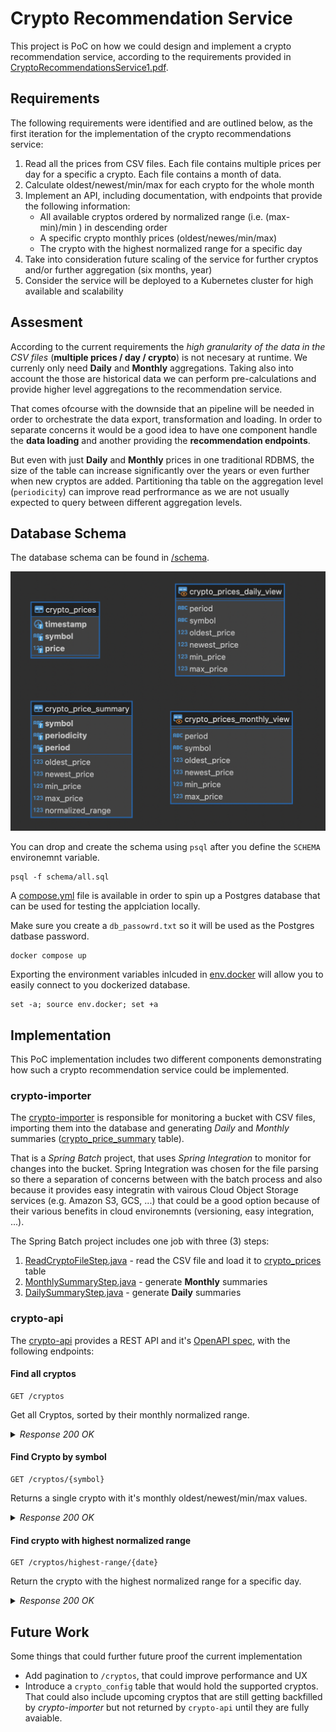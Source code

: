 # Crypto Recommendation Service

This project is PoC on how we could design and implement a crypto recommendation service, according to the requirements provided in [CryptoRecommendationsService1.pdf](doc/CryptoRecommendationsService1.pdf).

## Requirements

The following requirements were identified and are outlined below, as the first iteration for the implementation of the crypto recommendations service:

1. Read all the prices from CSV files. Each file contains multiple prices per day for a specific a crypto. Each file contains a month of data.
1. Calculate oldest/newest/min/max for each crypto for the whole month
1. Implement an API, including documentation, with endpoints that provide the following information:
    - All available cryptos ordered by normalized range (i.e. (max-min)/min ) in descending order
    - A specific crypto monthly prices (oldest/newes/min/max)
    - The crypto with the highest normalized range for a specific day
1. Take into consideration future scaling of the service for further cryptos and/or further aggregation (six months, year)
1. Consider the service will be deployed to a Kubernetes cluster for high available and scalability

## Assesment

According to the current requirements the *high granularity of the data in the CSV files* (**multiple prices / day / crypto**) is not necesary at runtime. We currenly only need **Daily** and **Monthly** aggregations. Taking also into account the those are historical data we can perform pre-calculations and provide higher level aggregations to the recommendation service.

That comes ofcourse with the downside that an pipeline will be needed in order to orchestrate the data export, transformation and loading. In order to separate concerns it would be a good idea to have one component handle the **data loading** and another providing the **recommendation endpoints**.

But even with just **Daily** and **Monthly** prices in one traditional RDBMS, the size of the table can increase significantly over the years or even further when new cryptos are added. Partitioning tha table on the aggregation level (`periodicity`) can improve read perfrormance as we are not usually expected to query between different aggregation levels.

## Database Schema

The database schema can be found in [/schema](./schema/).

![alt crypto-db ER Diagram](doc/crypto-db-er-diagram.png)

You can drop and create the schema using `psql` after you define the `SCHEMA` environemnt variable.

```shell
psql -f schema/all.sql
```

A [compose.yml](./compose.yml) file is available in order to spin up a Postgres database that can be used for testing the applciation locally.

Make sure you create a `db_passowrd.txt` so it will be used as the Postgres datbase password.

```shell
docker compose up
```

Exporting the environment variables inlcuded in [env.docker](env.docker) will allow you to easily connect to you dockerized database.

```shell
set -a; source env.docker; set +a
```


## Implementation

This PoC implementation includes two different components demonstrating how such a crypto recommendation service could be implemented.

### crypto-importer

The [crypto-importer](./crypto-importer/) is responsible for monitoring a bucket with CSV files, importing them into the database and generating *Daily* and *Monthly* summaries ([crypto_price_summary](./schema/crypto-price-summary.sql) table).

That is a *Spring Batch* project, that uses *Spring Integration* to monitor for changes into the bucket. Spring Integration was chosen for the file parsing so there a separation of concerns between with the batch process and also because it provides easy integratin with vairous Cloud Object Storage services (e.g. Amazon S3, GCS, ...) that could be a good option because of their various benefits in cloud environemnts (versioning, easy integration, ...).

The Spring Batch project includes one job with three (3) steps:

1. [ReadCryptoFileStep.java](./crypto-importer/src/main/java/com/agileactors/cryptoimporter/config/ReadCryptoFileStep.java) - read the CSV file and load it to [crypto_prices](./schema/crypto-prices.sql) table
1. [MonthlySummaryStep.java](./crypto-importer/src/main/java/com/agileactors/cryptoimporter/config/MonthlySummaryStep.java) - generate **Monthly** summaries
1. [DailySummaryStep.java](./crypto-importer/src/main/java/com/agileactors/cryptoimporter/config/DailySummaryStep.java) - generate **Daily** summaries


### crypto-api

The [crypto-api](./crypto-api/) provides a REST API and it's [OpenAPI spec](http://localhost:8080/swagger-ui), with the following endpoints:

#### Find all cryptos

    GET /cryptos

Get all Cryptos, sorted by their monthly normalized range.

<details>
<summary><em>Response 200 OK</em></summary>

```json
[
  {
    "symbol": "ETH",
    "periodicity": "Monthly",
    "period": "20220100",
    "oldestPrice": 3715.32000,
    "newestPrice": 2672.50000,
    "minPrice": 2336.52000,
    "maxPrice": 3828.11000,
    "normalizedRange": 0.638381
  },
  {
    "symbol": "XRP",
    "periodicity": "Monthly",
    "period": "20220100",
    "oldestPrice": 0.82980,
    "newestPrice": 0.58670,
    "minPrice": 0.56160,
    "maxPrice": 0.84580,
    "normalizedRange": 0.5060541
  },
  {
    "symbol": "LTC",
    "periodicity": "Monthly",
    "period": "20220100",
    "oldestPrice": 148.10000,
    "newestPrice": 109.60000,
    "minPrice": 103.40000,
    "maxPrice": 151.50000,
    "normalizedRange": 0.46518376
  },
  {
    "symbol": "BTC",
    "periodicity": "Monthly",
    "period": "20220100",
    "oldestPrice": 46813.21000,
    "newestPrice": 38415.79000,
    "minPrice": 33276.59000,
    "maxPrice": 47722.66000,
    "normalizedRange": 0.4341211
  }
]
```

</details>

#### Find Crypto by symbol

    GET /cryptos/{symbol}

Returns a single crypto with it's monthly oldest/newest/min/max values.

<details>
<summary><em>Response 200 OK</em></summary>

```json
{
  "symbol": "BTC",
  "periodicity": "Monthly",
  "period": "20220100",
  "oldestPrice": 46813.21000,
  "newestPrice": 38415.79000,
  "minPrice": 33276.59000,
  "maxPrice": 47722.66000,
  "normalizedRange": 0.4341211
}
```

</details>

#### Find crypto with highest normalized range

    GET /cryptos/highest-range/{date}

Return the crypto with the highest normalized range for a specific day.

<details>
<summary><em>Response 200 OK</em></summary>

```json
{
  "symbol": "XRP",
  "periodicity": "Daily",
  "period": "20220101",
  "oldestPrice": 0.82980,
  "newestPrice": 0.84580,
  "minPrice": 0.82980,
  "maxPrice": 0.84580,
  "normalizedRange": 0.019281754
}
```

</details>

## Future Work

Some things that could further future proof the current implementation

- Add pagination to `/cryptos`, that could improve performance and UX
- Introduce a `crypto_config` table that would hold the supported cryptos. That could also include upcoming cryptos that are still getting backfilled by *crypto-importer* but not returned by `crypto-api` until they are fully avaiable.
